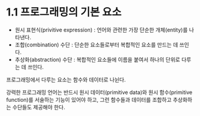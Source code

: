 # 1.1 프로그래밍의 기본 요소

* 원시 표현식(privitive expression) : 언어와 관련한 가장 단순한 개체(entity)를 나타낸다.
* 조합(combination) 수단 : 단순한 요소들로부터 복합적인 요소를 만드는 데 쓰인다.
* 추상화(abstraction) 수단 : 복합적인 요소들에 이름을 붙여서 하나의 단위로 다루는 데 쓰인다.

프로그래밍에서 다루는 요소는 함수와 데이터로 나뉜다.

강력한 프로그래밍 언어는 반드시 원시 데이터(primitive data)와 원시 함수(primitive function)를 서술하는 기능이 있어야 하고, 그런 함수들과 데이터를 조합하고 추상화하는 수단들도 제공해야 한다.

